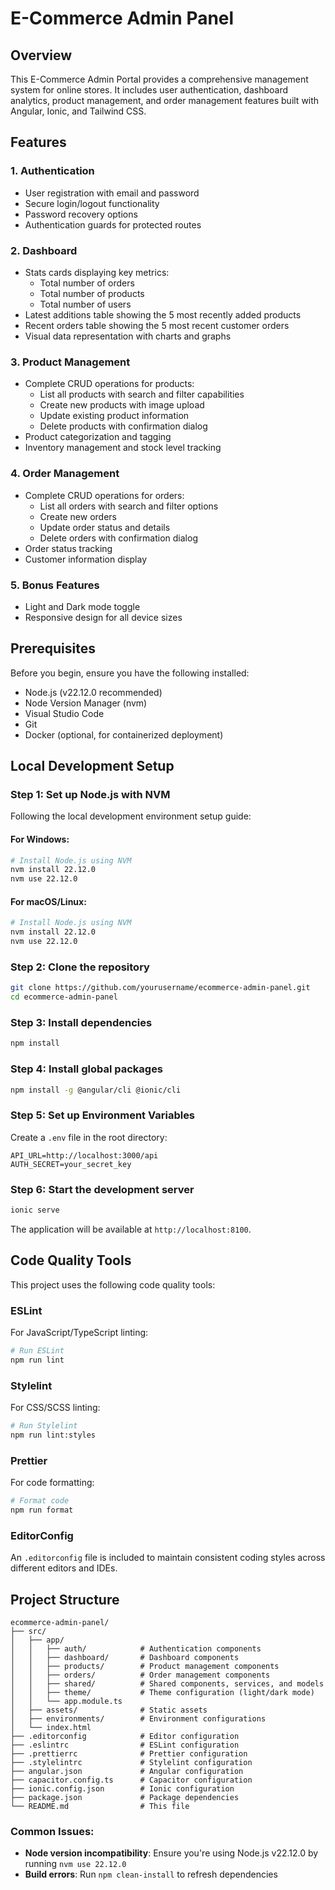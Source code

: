 # E-Commerce Admin Panel

## Overview
This E-Commerce Admin Portal provides a comprehensive management system for online stores. It includes user authentication, dashboard analytics, product management, and order management features built with Angular, Ionic, and Tailwind CSS.

## Features

### 1. Authentication
- User registration with email and password
- Secure login/logout functionality
- Password recovery options
- Authentication guards for protected routes

### 2. Dashboard
- Stats cards displaying key metrics:
  - Total number of orders
  - Total number of products
  - Total number of users
- Latest additions table showing the 5 most recently added products
- Recent orders table showing the 5 most recent customer orders
- Visual data representation with charts and graphs

### 3. Product Management
- Complete CRUD operations for products:
  - List all products with search and filter capabilities
  - Create new products with image upload
  - Update existing product information
  - Delete products with confirmation dialog
- Product categorization and tagging
- Inventory management and stock level tracking

### 4. Order Management
- Complete CRUD operations for orders:
  - List all orders with search and filter options
  - Create new orders
  - Update order status and details
  - Delete orders with confirmation dialog
- Order status tracking
- Customer information display

### 5. Bonus Features
- Light and Dark mode toggle
- Responsive design for all device sizes

## Prerequisites
Before you begin, ensure you have the following installed:
- Node.js (v22.12.0 recommended)
- Node Version Manager (nvm)
- Visual Studio Code
- Git
- Docker (optional, for containerized deployment)

## Local Development Setup

### Step 1: Set up Node.js with NVM
Following the local development environment setup guide:

#### For Windows:
```bash
# Install Node.js using NVM
nvm install 22.12.0
nvm use 22.12.0
```

#### For macOS/Linux:
```bash
# Install Node.js using NVM
nvm install 22.12.0
nvm use 22.12.0
```

### Step 2: Clone the repository
```bash
git clone https://github.com/yourusername/ecommerce-admin-panel.git
cd ecommerce-admin-panel
```

### Step 3: Install dependencies
```bash
npm install
```

### Step 4: Install global packages
```bash
npm install -g @angular/cli @ionic/cli
```

### Step 5: Set up Environment Variables
Create a `.env` file in the root directory:
```
API_URL=http://localhost:3000/api
AUTH_SECRET=your_secret_key
```

### Step 6: Start the development server
```bash
ionic serve
```
The application will be available at `http://localhost:8100`.

## Code Quality Tools

This project uses the following code quality tools:

### ESLint
For JavaScript/TypeScript linting:
```bash
# Run ESLint
npm run lint
```

### Stylelint
For CSS/SCSS linting:
```bash
# Run Stylelint
npm run lint:styles
```

### Prettier
For code formatting:
```bash
# Format code
npm run format
```

### EditorConfig
An `.editorconfig` file is included to maintain consistent coding styles across different editors and IDEs.

## Project Structure
```
ecommerce-admin-panel/
├── src/
│   ├── app/
│   │   ├── auth/            # Authentication components
│   │   ├── dashboard/       # Dashboard components
│   │   ├── products/        # Product management components
│   │   ├── orders/          # Order management components
│   │   ├── shared/          # Shared components, services, and models
│   │   ├── theme/           # Theme configuration (light/dark mode)
│   │   └── app.module.ts
│   ├── assets/              # Static assets
│   ├── environments/        # Environment configurations
│   └── index.html
├── .editorconfig            # Editor configuration
├── .eslintrc                # ESLint configuration
├── .prettierrc              # Prettier configuration
├── .stylelintrc             # Stylelint configuration
├── angular.json             # Angular configuration
├── capacitor.config.ts      # Capacitor configuration
├── ionic.config.json        # Ionic configuration
├── package.json             # Package dependencies
└── README.md                # This file
```


### Common Issues:
- **Node version incompatibility**: Ensure you're using Node.js v22.12.0 by running `nvm use 22.12.0`
- **Build errors**: Run `npm clean-install` to refresh dependencies
